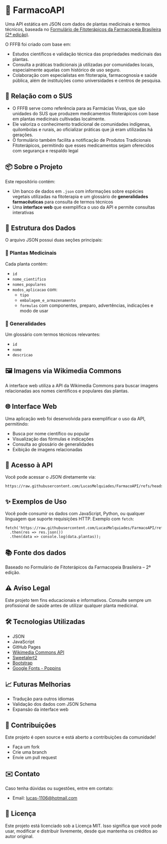 # 🌿 FarmacoAPI

Uma API estática em JSON com dados de plantas medicinais e termos técnicos, baseada no [Formulário de Fitoterápicos da Farmacopeia Brasileira (2ª edição)](https://www.gov.br/anvisa/pt-br/assuntos/farmacopeia/formulario-fitoterapico).

O FFFB  foi criado com base em:

- Estudos científicos e validação técnica das propriedades medicinais das plantas.
- Consulta a práticas tradicionais já utilizadas por comunidades locais, especialmente aquelas com histórico de uso seguro.
- Colaboração com especialistas em fitoterapia, farmacognosia e saúde pública, além de instituições como universidades e centros de pesquisa.

## 🏥 Relação com o SUS

- O FFFB serve como referência para as Farmácias Vivas, que são unidades do SUS que produzem medicamentos fitoterápicos com base em plantas medicinais cultivadas localmente.
- Ele valoriza o conhecimento tradicional de comunidades indígenas, quilombolas e rurais, ao oficializar práticas que já eram utilizadas há gerações.
- O formulário também facilita a notificação de Produtos Tradicionais Fitoterápicos, permitindo que esses medicamentos sejam oferecidos com segurança e respaldo legal

## 📦 Sobre o Projeto

Este repositório contém:

- Um banco de dados em `.json` com informações sobre espécies vegetais utilizadas na fitoterapia e um glossário de **generalidades farmacêuticas** para consulta de termos técnicos
- Uma **interface web** que exemplifica o uso da API e permite consultas interativas

## 🧬 Estrutura dos Dados

O arquivo JSON possui duas seções principais:

### 🌱 Plantas Medicinais

Cada planta contém:

- `id`
- `nome_cientifico`
- `nomes_populares`
- `modos_aplicacao` com:
  - `tipo`
  - `embalagem_e_armazenamento`
  - `formulas` com componentes, preparo, advertências, indicações e modo de usar

### 📖 Generalidades

Um glossário com termos técnicos relevantes:

- `id`
- `nome`
- `descricao`

## 🖼️ Imagens via Wikimedia Commons

A interface web utiliza a API da Wikimedia Commons para buscar imagens relacionadas aos nomes científicos e populares das plantas.

## 🌐 Interface Web

Uma aplicação web foi desenvolvida para exemplificar o uso da API, permitindo:

- Busca por nome científico ou popular
- Visualização das fórmulas e indicações
- Consulta ao glossário de generalidades
- Exibição de imagens relacionadas

## 🔗 Acesso à API

Você pode acessar o JSON diretamente via:

```code
https://raw.githubusercontent.com/LucasMelquiades/FarmacoAPI/refs/heads/main/js/farmacopeia.json
```

## ✨ Exemplos de Uso

Você pode consumir os dados com JavaScript, Python, ou qualquer linguagem que suporte requisições HTTP. Exemplo com `fetch`:

```code
fetch('https://raw.githubusercontent.com/LucasMelquiades/FarmacoAPI/refs/heads/main/js/farmacopeia.json')
  .then(res => res.json())
  .then(data => console.log(data.plantas));
```

## 📚 Fonte dos dados

Baseado no Formulário de Fitoterápicos da Farmacopeia Brasileira – 2ª edição.

## ⚠️ Aviso Legal

Este projeto tem fins educacionais e informativos. Consulte sempre um profissional de saúde antes de utilizar qualquer planta medicinal.

## 🛠️ Tecnologias Utilizadas

- JSON
- JavaScript
- GitHub Pages
- [Wikimedia Commons API](https://commons.wikimedia.org/wiki/Commons:API)
- [Sweetalert2](https://sweetalert2.github.io/)
- [Bootstrap](https://getbootstrap.com/)
- [Google Fonts - Poppins](https://fonts.google.com/specimen/Poppins) 

## 📈 Futuras Melhorias

- Tradução para outros idiomas
- Validação dos dados com JSON Schema
- Expansão da interface web

## 🤝 Contribuições

Este projeto é open source e está aberto a contribuições da comunidade!

- Faça um fork
- Crie uma branch
- Envie um pull request

## ✉️ Contato

Caso tenha dúvidas ou sugestões, entre em contato:

- Email: lucas-1106@hotmail.com

## 📄 Licença

Este projeto está licenciado sob a Licença MIT. Isso significa que você pode usar, modificar e distribuir livremente, desde que mantenha os créditos ao autor original.
